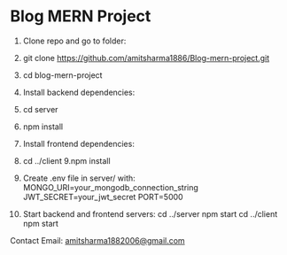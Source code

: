 # Blog MERN Project

1. Clone repo and go to folder:

2. git clone https://github.com/amitsharma1886/Blog-mern-project.git
3. cd blog-mern-project
   
4. Install backend dependencies:
5. cd server
6. npm install

7. Install frontend dependencies:
8. cd ../client
9.npm install

10. Create .env file in server/ with:
 MONGO_URI=your_mongodb_connection_string
JWT_SECRET=your_jwt_secret
PORT=5000

11. Start backend and frontend servers:
 cd ../server
npm start
cd ../client
npm start


Contact
Email: amitsharma1882006@gmail.com

